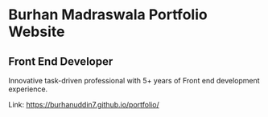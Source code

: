 # Burhan Madraswala Portfolio Website

## Front End Developer <br>
Innovative task-driven professional with 5+ years of Front end development experience.

Link: https://burhanuddin7.github.io/portfolio/

